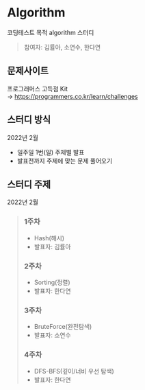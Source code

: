 # Algorithm
코딩테스트 목적 algorithm 스터디  
> 참여자: 김률아, 소연수, 한다연

## 문제사이트
프로그래머스 고득점 Kit  
-> https://programmers.co.kr/learn/challenges  


## 스터디 방식
2022년 2월
* 일주일 1번(일) 주제별 발표  
* 발표전까지 주제에 맞는 문제 풀어오기  


## 스터디 주제
2022년 2월
> ### 1주차
> * Hash(해시)
> * 발표자: 김률아  
> ### 2주차
> * Sorting(정렬)
> * 발표자: 한다연  
> ### 3주차
> * BruteForce(완전탐색)
> * 발표자: 소연수  
> ### 4주차
> * DFS-BFS(깊이/너비 우선 탐색)
> * 발표자: 한다연  
